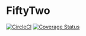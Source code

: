 # FiftyTwo

[![CircleCI](https://circleci.com/gh/oohnoitz/fifty-two.svg?style=shield)](https://circleci.com/gh/oohnoitz/fifty-two)
[![Coverage Status](https://coveralls.io/repos/github/oohnoitz/fifty-two/badge.svg?branch=master)](https://coveralls.io/github/oohnoitz/fifty-two?branch=master)
